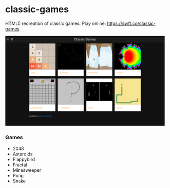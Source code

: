 classic-games
=============

HTML5 recreation of classic games. Play online: https://swft.co/classic-games

![](screenshot.png)

### Games

* 2048
* Asteroids
* Flappybird
* Fractal
* Minesweeper
* Pong
* Snake
